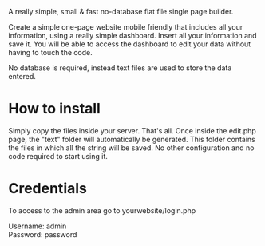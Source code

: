 A really simple, small & fast no-database flat file single page builder.

Create a simple one-page website mobile friendly that includes all your information, using a really simple dashboard. Insert all your information and save it. You will be able to access the dashboard to edit your data without having to touch the code.

No database is required, instead text files are used to store the data entered.

<h1>How to install</h1>
Simply copy the files inside your server. That's all.
Once inside the edit.php page, the "text" folder will automatically be generated. This folder contains the files in which all the string will be saved.  No  other configuration and no code required to start using it.

<h1>Credentials</h1>
To access to the admin area go to yourwebsite/login.php

Username: admin<br>
Password: password
